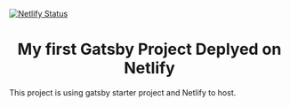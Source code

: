 [![Netlify Status](https://api.netlify.com/api/v1/badges/29452629-f0a9-4bd1-8a91-41b69767a45f/deploy-status)](https://app.netlify.com/sites/my-gatsby-example/deploys)

<h1 align="center">
  My first Gatsby Project Deplyed on Netlify
</h1>

This project is using gatsby starter project and Netlify to host.
